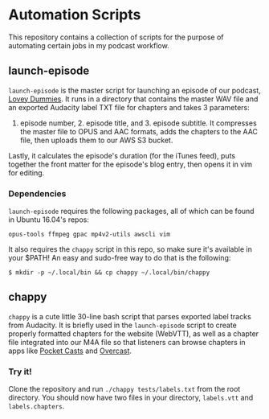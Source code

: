 # Automation Scripts
This repository contains a collection of scripts for the purpose of automating 
certain jobs in my podcast workflow.

## launch-episode
`launch-episode` is the master script for launching an episode of our podcast, 
[Lovey Dummies][ld]. It runs in a directory that contains the master WAV file 
and an exported Audacity label TXT file for chapters and takes 3 parameters: 
1. episode number, 2. episode title, and 3. episode subtitle. It compresses the 
master file to OPUS and AAC formats, adds the chapters to the AAC file, then 
uploads them to our AWS S3 bucket.

Lastly, it calculates the episode's duration (for the iTunes feed), puts 
together the front matter for the episode's blog entry, then opens it in vim for 
editing.

### Dependencies
`launch-episode` requires the following packages, all of which can be found in 
Ubuntu 16.04's repos:

    opus-tools ffmpeg gpac mp4v2-utils awscli vim

It also requires the `chappy` script in this repo, so make sure it's available 
in your $PATH! An easy and sudo-free way to do that is the following:

    $ mkdir -p ~/.local/bin && cp chappy ~/.local/bin/chappy

## chappy
`chappy` is a cute little 30-line bash script that parses exported label tracks 
from Audacity. It is briefly used in the `launch-episode` script to create 
properly formatted chapters for the website (WebVTT), as well as a chapter file 
integrated into our M4A file so that listeners can browse chapters in apps like 
[Pocket Casts][pc] and [Overcast][oc].

### Try it!
Clone the repository and run `./chappy tests/labels.txt` from the root directory. 
You should now have two files in your directory, `labels.vtt` and 
`labels.chapters`.

[ld]: http://loveydummies.com "A podcast about relationships"
[pc]: http://www.shiftyjelly.com/android/pocketcasts
[oc]: https://overcast.fm
